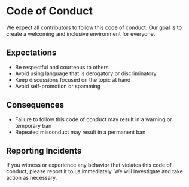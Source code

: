 # Code of Conduct

We expect all contributors to follow this code of conduct. Our goal is to create a welcoming and inclusive environment for everyone.

## Expectations

* Be respectful and courteous to others
* Avoid using language that is derogatory or discriminatory
* Keep discussions focused on the topic at hand
* Avoid self-promotion or spamming

## Consequences

* Failure to follow this code of conduct may result in a warning or temporary ban
* Repeated misconduct may result in a permanent ban

## Reporting Incidents

If you witness or experience any behavior that violates this code of conduct, please report it to us immediately. We will investigate and take action as necessary.